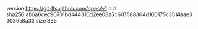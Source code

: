 version https://git-lfs.github.com/spec/v1
oid sha256:ab6a6cec90701bd444310d2ee03a5c607588804d160175c3514aae33030a8a33
size 335
